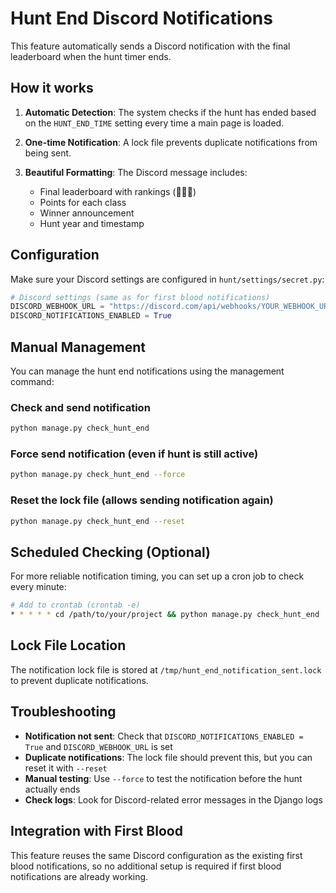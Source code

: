 # Hunt End Discord Notifications

This feature automatically sends a Discord notification with the final leaderboard when the hunt timer ends.

## How it works

1. **Automatic Detection**: The system checks if the hunt has ended based on the `HUNT_END_TIME` setting every time a main page is loaded.

2. **One-time Notification**: A lock file prevents duplicate notifications from being sent.

3. **Beautiful Formatting**: The Discord message includes:
   - Final leaderboard with rankings (🥇🥈🥉)
   - Points for each class
   - Winner announcement
   - Hunt year and timestamp

## Configuration

Make sure your Discord settings are configured in `hunt/settings/secret.py`:

```python
# Discord settings (same as for first blood notifications)
DISCORD_WEBHOOK_URL = "https://discord.com/api/webhooks/YOUR_WEBHOOK_URL"
DISCORD_NOTIFICATIONS_ENABLED = True
```

## Manual Management

You can manage the hunt end notifications using the management command:

### Check and send notification

```bash
python manage.py check_hunt_end
```

### Force send notification (even if hunt is still active)

```bash
python manage.py check_hunt_end --force
```

### Reset the lock file (allows sending notification again)

```bash
python manage.py check_hunt_end --reset
```

## Scheduled Checking (Optional)

For more reliable notification timing, you can set up a cron job to check every minute:

```bash
# Add to crontab (crontab -e)
* * * * * cd /path/to/your/project && python manage.py check_hunt_end
```

## Lock File Location

The notification lock file is stored at `/tmp/hunt_end_notification_sent.lock` to prevent duplicate notifications.

## Troubleshooting

- **Notification not sent**: Check that `DISCORD_NOTIFICATIONS_ENABLED = True` and `DISCORD_WEBHOOK_URL` is set
- **Duplicate notifications**: The lock file should prevent this, but you can reset it with `--reset`
- **Manual testing**: Use `--force` to test the notification before the hunt actually ends
- **Check logs**: Look for Discord-related error messages in the Django logs

## Integration with First Blood

This feature reuses the same Discord configuration as the existing first blood notifications, so no additional setup is required if first blood notifications are already working.
